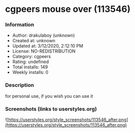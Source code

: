 # cgpeers mouse over (113546)

### Information
- Author: drakulaboy (unknown)
- Created at: unknown
- Updated at: 3/12/2020, 2:12:10 PM
- License: NO-REDISTRIBUTION
- Category: cgpeers
- Rating: undefined
- Total installs: 149
- Weekly installs: 0


### Description
for personal use, if you wish you can use it


### Screenshots (links to userstyles.org)
![https://userstyles.org/style_screenshots/113546_after.png](https://userstyles.org/style_screenshots/113546_after.png)


